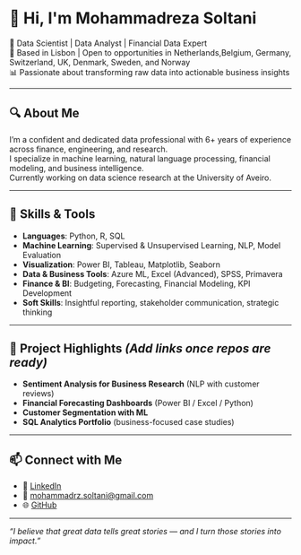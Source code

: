 # 👋 Hi, I'm Mohammadreza Soltani

🎯 Data Scientist | Data Analyst | Financial Data Expert  
📍 Based in Lisbon | Open to opportunities in Netherlands,Belgium, Germany, Switzerland, UK, Denmark, Sweden, and Norway  
📊 Passionate about transforming raw data into actionable business insights  

---

## 🔍 About Me

I’m a confident and dedicated data professional with 6+ years of experience across finance, engineering, and research.  
I specialize in machine learning, natural language processing, financial modeling, and business intelligence.  
Currently working on data science research at the University of Aveiro.

---

## 💼 Skills & Tools

- **Languages**: Python, R, SQL  
- **Machine Learning**: Supervised & Unsupervised Learning, NLP, Model Evaluation  
- **Visualization**: Power BI, Tableau, Matplotlib, Seaborn  
- **Data & Business Tools**: Azure ML, Excel (Advanced), SPSS, Primavera  
- **Finance & BI**: Budgeting, Forecasting, Financial Modeling, KPI Development  
- **Soft Skills**: Insightful reporting, stakeholder communication, strategic thinking  

---

## 📁 Project Highlights *(Add links once repos are ready)*

- **Sentiment Analysis for Business Research** (NLP with customer reviews)  
- **Financial Forecasting Dashboards** (Power BI / Excel / Python)  
- **Customer Segmentation with ML**  
- **SQL Analytics Portfolio** (business-focused case studies)

---

## 📫 Connect with Me

- 💼 [LinkedIn](https://www.linkedin.com/in/mohamad-reza-soltani)  
- 📧 mohammadrz.soltani@gmail.com  
- 🌐 [GitHub](https://github.com/Mohamadreza-Soltaniiii)

---

_“I believe that great data tells great stories — and I turn those stories into impact.”_
